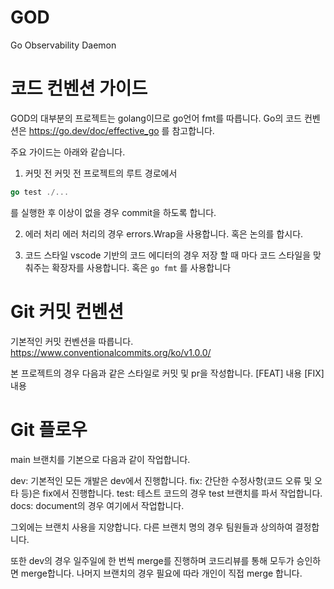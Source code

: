 # GOD
Go Observability Daemon

# 코드 컨벤션 가이드
GOD의 대부분의 프로젝트는 golang이므로 go언어 fmt를 따릅니다.
Go의 코드 컨벤션은 https://go.dev/doc/effective_go 를 참고합니다.

주요 가이드는 아래와 같습니다.

1. 커밋 전
커밋 전 프로젝트의 루트 경로에서 
``` go
go test ./...
```
를 실행한 후 이상이 없을 경우 commit을 하도록 합니다.

2. 에러 처리
에러 처리의 경우 errors.Wrap을 사용합니다.
혹은 논의를 합시다.

3. 코드 스타일
vscode 기반의 코드 에디터의 경우 저장 할 때 마다 코드 스타일을 맞춰주는 확장자를 사용합니다.
혹은 ```go fmt``` 를 사용합니다


# Git 커밋 컨벤션
기본적인 커밋 컨벤션을 따릅니다.
https://www.conventionalcommits.org/ko/v1.0.0/

본 프로젝트의 경우 다음과 같은 스타일로 커밋 및 pr을 작성합니다.
[FEAT] 내용
[FIX] 내용

# Git 플로우
main 브랜치를 기본으로 다음과 같이 작업합니다.

dev: 기본적인 모든 개발은 dev에서 진행합니다.
fix: 간단한 수정사항(코드 오류 및 오타 등)은 fix에서 진행합니다.
test: 테스트 코드의 경우 test 브랜치를 파서 작업합니다.
docs: document의 경우 여기에서 작업합니다.

그외에는 브랜치 사용을 지양합니다. 다른 브랜치 명의 경우 팀원들과 상의하여 결정합니다.

또한 dev의 경우 일주일에 한 번씩 merge를 진행하며 코드리뷰를 통해 모두가 승인하면 merge합니다.
나머지 브랜치의 경우 필요에 따라 개인이 직접 merge 합니다.